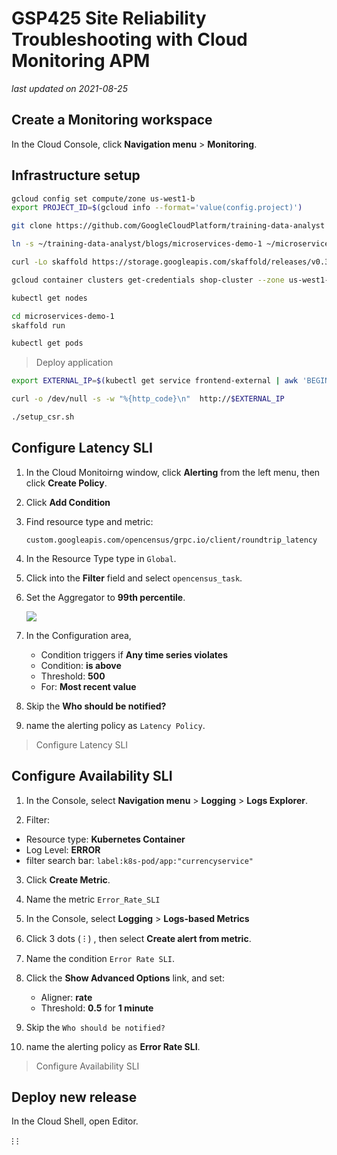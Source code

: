 # GSP425 Site Reliability Troubleshooting with Cloud Monitoring APM

_last updated on 2021-08-25_

## Create a Monitoring workspace

In the Cloud Console, click **Navigation menu** > **Monitoring**.

## Infrastructure setup

```bash
gcloud config set compute/zone us-west1-b
export PROJECT_ID=$(gcloud info --format='value(config.project)')

git clone https://github.com/GoogleCloudPlatform/training-data-analyst

ln -s ~/training-data-analyst/blogs/microservices-demo-1 ~/microservices-demo-1

curl -Lo skaffold https://storage.googleapis.com/skaffold/releases/v0.36.0/skaffold-linux-amd64 && chmod +x skaffold && sudo mv skaffold /usr/local/bin

gcloud container clusters get-credentials shop-cluster --zone us-west1-b

kubectl get nodes

cd microservices-demo-1
skaffold run

kubectl get pods
```

> Deploy application

```bash
export EXTERNAL_IP=$(kubectl get service frontend-external | awk 'BEGIN { cnt=0; } { cnt+=1; if (cnt > 1) print $4; }')

curl -o /dev/null -s -w "%{http_code}\n"  http://$EXTERNAL_IP

./setup_csr.sh
```

## Configure Latency SLI

1. In the Cloud Monitoirng window, click **Alerting** from the left menu, then click **Create Policy**.

2. Click **Add Condition**

3. Find resource type and metric:

   `custom.googleapis.com/opencensus/grpc.io/client/roundtrip_latency`

4. In the Resource Type type in `Global`.

5. Click into the **Filter** field and select `opencensus_task`.

6. Set the Aggregator to **99th percentile**.

   ![](https://cdn.qwiklabs.com/MRuoV5YYtmdGz%2BhAWFwONbPlkbKs7Igqem6KO%2BiDhOc%3D)

7. In the Configuration area,

   - Condition triggers if **Any time series violates**
   - Condition: **is above**
   - Threshold: **500**
   - For: **Most recent value**

8. Skip the **Who should be notified?**

9. name the alerting policy as `Latency Policy`.

> Configure Latency SLI

## Configure Availability SLI

1. In the Console, select **Navigation menu** > **Logging** > **Logs Explorer**.

2. Filter:

  - Resource type: **Kubernetes Container**
  - Log Level: **ERROR**
  - filter search bar: `label:k8s-pod/app:"currencyservice"`

3. Click **Create Metric**.

4. Name the metric `Error_Rate_SLI`

5. In the Console, select **Logging** > **Logs-based Metrics**

6. Click 3 dots ( ⁝ ) , then select **Create alert from metric**.

7. Name the condition `Error Rate SLI`.

8. Click the **Show Advanced Options** link, and set:

   - Aligner: **rate**
   - Threshold: **0.5** for **1 minute**

9. Skip the `Who should be notified?`

10. name the alerting policy as **Error Rate SLI**.

> Configure Availability SLI

## Deploy new release

In the Cloud Shell, open Editor.

 ⁝ 
 ⁝ 